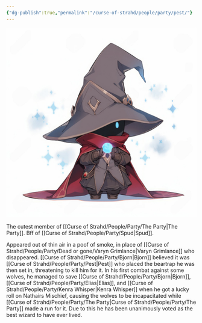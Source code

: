 ```yaml
---
{"dg-publish":true,"permalink":"/curse-of-strahd/people/party/pest/"}
---
```


![Pest.png|500](/img/user/Curse%20of%20Strahd/Images/Pest.png)

The cutest member of [[Curse of Strahd/People/Party/The Party\|The Party]].
Bff of [[Curse of Strahd/People/Party/Spud\|Spud]].

Appeared out of thin air in a poof of smoke, in place of [[Curse of Strahd/People/Party/Dead or gone/Varyn Grimlance\|Varyn Grimlance]] who disappeared.
[[Curse of Strahd/People/Party/Bjorn\|Bjorn]] believed it was [[Curse of Strahd/People/Party/Pest\|Pest]] who placed the beartrap he was then set in, threatening to kill him for it.
In his first combat against some wolves, he managed to save [[Curse of Strahd/People/Party/Bjorn\|Bjorn]], [[Curse of Strahd/People/Party/Elias\|Elias]], and [[Curse of Strahd/People/Party/Kenra Whisper\|Kenra Whisper]] when he got a lucky roll on Nathairs Mischief, causing the wolves to be incapacitated while [[Curse of Strahd/People/Party/The Party\|Curse of Strahd/People/Party/The Party]] made a run for it. Due to this he has been unanimously voted as the best wizard to have ever lived.